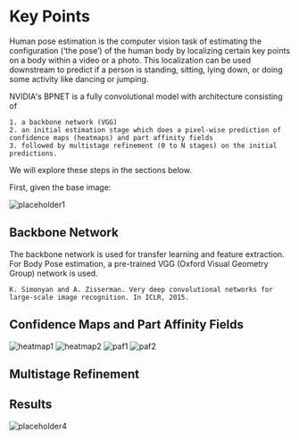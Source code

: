 # Key Points

Human pose estimation is the computer vision task of estimating the configuration (‘the pose’) of the human body by localizing certain key points on a body within a video or a photo. This localization can be used downstream to predict if a person is standing, sitting, lying down, or doing some activity like dancing or jumping.

NVIDIA's BPNET is a fully convolutional model with architecture consisting of

    1. a backbone network (VGG)
    2. an initial estimation stage which does a pixel-wise prediction of confidence maps (heatmaps) and part affinity fields
    3. followed by multistage refinement (0 to N stages) on the initial predictions.

We will explore these steps in the sections below.

First, given the base image:

![placeholder1](models/bpnet/database/runner.jpg)

## Backbone Network

The backbone network is used for transfer learning and feature extraction. For Body Pose estimation, a pre-trained VGG (Oxford Visual Geometry Group) network is used.

    K. Simonyan and A. Zisserman. Very deep convolutional networks for large-scale image recognition. In ICLR, 2015.

## Confidence Maps and Part Affinity Fields

![heatmap1](models/bpnet/database/heatmap1_runner.jpg)
![heatmap2](models/bpnet/database/heatmap2_runner.jpg)
![paf1](models/bpnet/database/paf1_runner.jpg)
![paf2](models/bpnet/database/paf2_runner.jpg)

## Multistage Refinement

## Results

![placeholder4](models/bpnet/database/runner_overlay.jpg)
